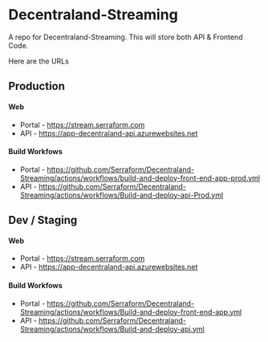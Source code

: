 # Decentraland-Streaming


A repo for Decentraland-Streaming.
This will store both API & Frontend Code.


Here are the URLs

## Production

#### Web 
- Portal - https://stream.serraform.com
- API - https://app-decentraland-api.azurewebsites.net


#### Build Workfows 

- Portal - https://github.com/Serraform/Decentraland-Streaming/actions/workflows/build-and-deploy-front-end-app-prod.yml
- API - https://github.com/Serraform/Decentraland-Streaming/actions/workflows/Build-and-deploy-api-Prod.yml


## Dev / Staging

#### Web 
- Portal - https://stream.serraform.com
- API - https://app-decentraland-api.azurewebsites.net


#### Build Workfows 

- Portal - https://github.com/Serraform/Decentraland-Streaming/actions/workflows/Build-and-deploy-front-end-app.yml
- API - https://github.com/Serraform/Decentraland-Streaming/actions/workflows/Build-and-deploy-api.yml
